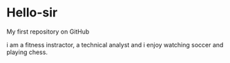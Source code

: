 # Hello-sir
My first repository on GitHub

i am a fitness instractor, a technical analyst and i enjoy watching soccer and playing chess.
